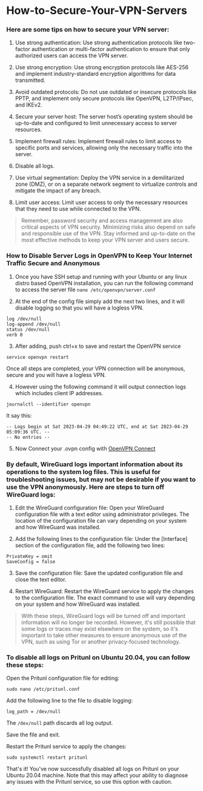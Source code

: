 # How-to-Secure-Your-VPN-Servers

### Here are some tips on how to secure your VPN server:

1. Use strong authentication: Use strong authentication protocols like two-factor authentication or multi-factor authentication to ensure that only authorized users can access the VPN server.

2. Use strong encryption: Use strong encryption protocols like AES-256 and implement industry-standard encryption algorithms for data transmitted.

3. Avoid outdated protocols: Do not use outdated or insecure protocols like PPTP, and implement only secure protocols like OpenVPN, L2TP/IPsec, and IKEv2.

4. Secure your server host: The server host’s operating system should be up-to-date and configured to limit unnecessary access to server resources.

5. Implement firewall rules: Implement firewall rules to limit access to specific ports and services, allowing only the necessary traffic into the server.

6. Disable all logs.

7. Use virtual segmentation: Deploy the VPN service in a demilitarized zone (DMZ), or on a separate network segment to virtualize controls and mitigate the impact of any breach.

8. Limit user access: Limit user access to only the necessary resources that they need to use while connected to the VPN.

> Remember, password security and access management are also critical aspects of VPN security. Minimizing risks also depend on safe and responsible use of the VPN. Stay informed and up-to-date on the most effective methods to keep your VPN server and users secure.



### How to Disable Server Logs in OpenVPN to Keep Your Internet Traffic Secure and Anonymous

1. Once you have SSH setup and running with your Ubuntu or any linux distro based OpenVPN installation, you can run the following command to access the server file
```nano /etc/openvpn/server.conf```

2. At the end of the config file simply add the next two lines, and it will disable logging so that you will have a logless VPN.
```
log /dev/null
log-append /dev/null
status /dev/null 
verb 0
```

3. After adding, push ctrl+x to save and restart the OpenVPN service

```service openvpn restart```

Once all steps are completed, your VPN connection will be anonymous, secure and you will have a logless VPN.

4. However using the following command it will output connection logs which includes client IP addresses.

```journalctl --identifier openvpn```

It say this:
```
-- Logs begin at Sat 2023-04-29 04:49:22 UTC, end at Sat 2023-04-29 05:09:36 UTC. --
-- No entries --
```

5. Now Connect your .ovpn config with [OpenVPN Connect](https://openvpn.net/vpn-client/)


### By default, WireGuard logs important information about its operations to the system log files. This is useful for troubleshooting issues, but may not be desirable if you want to use the VPN anonymously. Here are steps to turn off WireGuard logs:

1. Edit the WireGuard configuration file: Open your WireGuard configuration file with a text editor using administrator privileges. The location of the configuration file can vary depending on your system and how WireGuard was installed.

2. Add the following lines to the configuration file: Under the [Interface] section of the configuration file, add the following two lines:
```
PrivateKey = omit
SaveConfig = false
```
3. Save the configuration file: Save the updated configuration file and close the text editor.

4. Restart WireGuard: Restart the WireGuard service to apply the changes to the configuration file. The exact command to use will vary depending on your system and how WireGuard was installed.

> With these steps, WireGuard logs will be turned off and important information will no longer be recorded. However, it's still possible that some logs or traces may exist elsewhere on the system, so it's important to take other measures to ensure anonymous use of the VPN, such as using Tor or another privacy-focused technology.

### To disable all logs on Pritunl on Ubuntu 20.04, you can follow these steps:

Open the Pritunl configuration file for editing:

```sudo nano /etc/pritunl.conf```

Add the following line to the file to disable logging:

```log_path = /dev/null```

The ```/dev/null``` path discards all log output.

Save the file and exit.

Restart the Pritunl service to apply the changes:

```sudo systemctl restart pritunl```

That's it! You've now successfully disabled all logs on Pritunl on your Ubuntu 20.04 machine. Note that this may affect your ability to diagnose any issues with the Pritunl service, so use this option with caution.
